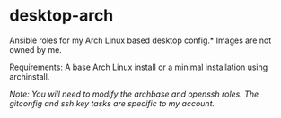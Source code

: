 # desktop-arch
Ansible roles for my Arch Linux based desktop config.* Images are not owned by me.

Requirements: A base Arch Linux install or a minimal installation using archinstall.

*Note: You will need to modify the archbase and openssh roles. The gitconfig and ssh key tasks are specific to my account.*
